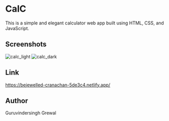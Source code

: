 # CalC
This is a simple and elegant calculator web app built using HTML, CSS, and JavaScript.

## Screenshots
![calc_light](https://github.com/ggrewal99/CalC/assets/101481803/54e7cc52-8c6e-4a1b-a945-2e03bee60a36)
![calc_dark](https://github.com/ggrewal99/CalC/assets/101481803/aa8ad180-0c4a-4842-bcaf-67d3b570f0b4)

## Link
https://bejewelled-cranachan-5de3c4.netlify.app/

## Author
Guruvindersingh Grewal

